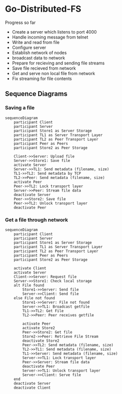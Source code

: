 ﻿# Go-Distributed-FS

Progress so far
- Create a server which listens to port 4000
- Handle incoming message from telnet
- Write and read from file
- Configure server
- Establish network of nodes
- broadcast data to network
- Prepare for recieving and sending file streams
- Save file recieved from network
- Get and serve non local file from network
- Fix streaming for file contents

## Sequence Diagrams
### Saving a file
```mermaid
sequenceDiagram
    participant Client
    participant Server
    participant Store1 as Server Storage
    participant TL1 as Server Transport Layer
    participant TL2 as Peer Transport Layer
    participant Peer as Peers
    participant Store2 as Peer Storage

    Client->>Server: Upload file
    Server->>Store1: Save file
    activate Server
    Server->>TL1: Send metadata (filename, size)
    TL1->>TL2: Send metadata by TCP
    TL2->>Peer: Send metadata (filename, size)
    activate Peer
    Peer->>TL2: Lock transport layer
    Server->>Peer: Stream file data
    deactivate Server
    Peer->>Store2: Save file
    Peer->>TL2: Unlock transport layer
    deactivate Peer
```
### Get a file through network
```mermaid
sequenceDiagram
    participant Client
    participant Server
    participant Store1 as Server Storage
    participant TL1 as Server Transport Layer
    participant TL2 as Peer Transport Layer
    participant Peer as Peers
    participant Store2 as Peer Storage

    activate Client
    activate Server
    Client->>Server: Request file
    Server->>Store1: Check local storage
    alt File found
        Store1->>Server: Send file
        Server->>Client: Send file
    else File not found
        Store1->>Server: File not found
        Server->>TL1: Broadcast getfile
        TL1->>TL2: Get File
        TL2->>Peer: Peer receives getfile

        activate Peer
        activate Store2
        Peer->>Store2: Get file 
        Store2->>Peer: Retrieve File Stream
        deactivate Store2
        Peer->>TL2: Send metadata (filename, size)
        TL2->>TL1: Send metadata (filename, size)
        TL1->>Server: Send metadata (filename, size)
        Server->>TL1: Lock transport layer
        Peer->>Server: Stream file data
        deactivate Peer
        Server->>TL1: Unlock transport layer
        Server->>Client: Serve file
    end
    deactivate Server
    deactivate Client
```
